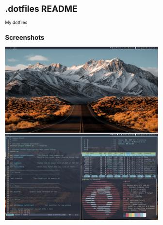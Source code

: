# .dotfiles README
My dotfiles

## Screenshots
![screenshot-1](https://raw.githubusercontent.com/TommyR06/.dotfiles/master/img-git/Screenshot%20from%202020-04-30%2016-19-24.png)
![screenshot-2](https://raw.githubusercontent.com/TommyR06/.dotfiles/master/img-git/Screenshot%20from%202020-04-30%2016-23-21.png)
